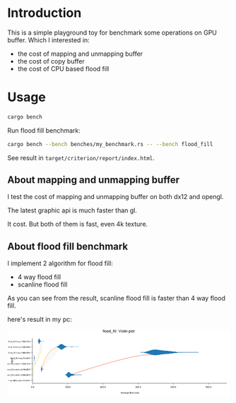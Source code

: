 # Introduction

This is a simple playground toy for benchmark some operations on GPU buffer.
Which I interested in:
* the cost of mapping and unmapping buffer
* the cost of copy buffer
* the cost of CPU based flood fill

# Usage

```bash
cargo bench
```


Run flood fill benchmark:
```bash
cargo bench --bench benches/my_benchmark.rs -- --bench flood_fill
```

See result in `target/criterion/report/index.html`.


## About mapping and unmapping buffer

I test the cost of mapping and unmapping buffer on both dx12 and opengl.

The latest graphic api is much faster than gl.

It cost. But both of them is fast, even 4k texture.


## About flood fill benchmark

I implement 2 algorithm for flood fill:
* 4 way flood fill
* scanline flood fill

As you can see from the result, scanline flood fill is faster than 4 way flood fill.

here's result in my pc:

![flood fill benchmark result](./flood_fill_benchmark_result.png)